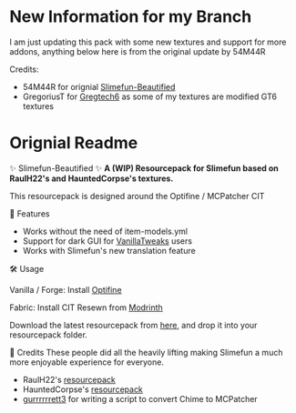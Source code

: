 # New Information for my Branch
I am just updating this pack with some new textures and support for more addons, anything below here is from the original update by 54M44R

Credits:
- 54M44R for orignial [Slimefun-Beautified](https://github.com/54M44R/Slimefun-Beautified) 
- GregoriusT for [Gregtech6](https://github.com/GregTech6/gregtech6) as some of my textures are modified GT6 textures

# Orignial Readme
:sparkles: Slimefun-Beautified :sparkles:
__A (WIP) Resourcepack for Slimefun based on RaulH22's and HauntedCorpse's textures.__

This resourcepack is designed around the Optifine / MCPatcher CIT

:rainbow: Features 
- Works without the need of item-models.yml
- Support for dark GUI for [VanillaTweaks](https://vanillatweaks.net/picker/resource-packs/) users
- Works with Slimefun's new translation feature

:hammer_and_wrench: Usage 

Vanilla / Forge: Install [Optifine](https://optifine.net/downloads)

Fabric: Install CIT Resewn from [Modrinth](https://modrinth.com/mod/cit-resewn/versions)

Download the latest resourcepack from [here](https://github.com/54M44R/Slimefun-Beautified/releases), and drop it into your resourcepack folder.

:art: Credits 
These people did all the heavily lifting making Slimefun a much more enjoyable experience for everyone.
- RaulH22's [resourcepack](https://www.planetminecraft.com/texture-pack/slimefun-texture-by-raulh22/)<br/>
- HauntedCorpse's [resourcepack](https://www.planetminecraft.com/texture-pack/slimefun-resources-v1-0/)<br/>
- [gurrrrrrett3](https://github.com/gurrrrrrett3) for writing a script to convert Chime to MCPatcher
